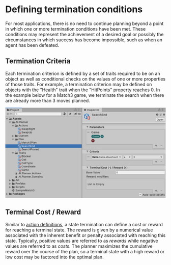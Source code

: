 # Defining termination conditions

For most applications, there is no need to continue planning beyond a point in which one or more termination conditions have been met. These conditions may represent the achievement of a desired goal or possibly the circumstances in which success has become impossible, such as when an agent has been defeated.

## Termination Criteria

Each termination criterion is defined by a set of traits required to be on an object as well as conditional checks on the values of one or more properties of those traits. For example, a termination criterion may be defined on objects with the "Health" trait when the "HitPoints" property reaches 0. In the example below for a Match3 game, we terminate the search when there are already more than 3 moves planned.

![Termination](images/StateTermination.png)

## Terminal Cost / Reward

Similar to [action definitions](ActionDefinition.md), a state termination can define a cost or reward for reaching a terminal state. The reward is given by a numerical value associated with the inherent benefit or penalty associated with reaching this state. Typically, positive values are referred to as _rewards_ while negative values are referred to as _costs_. The planner maximizes the cumulative reward over the course of the plan, so a terminal state with a high reward or low cost may be factored into the optimal plan.